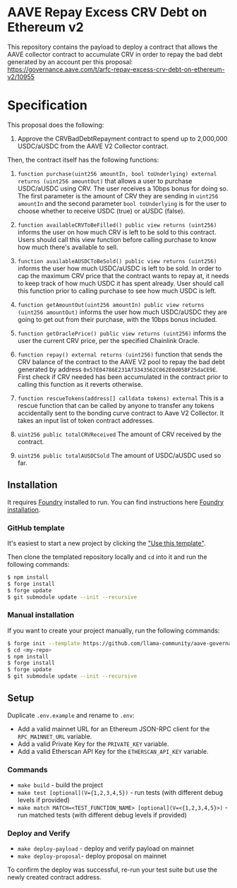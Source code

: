# AAVE Repay Excess CRV Debt on Ethereum v2

This repository contains the payload to deploy a contract that allows the AAVE collector contract to accumulate CRV in order to repay the bad debt generated by an account per this proposal: https://governance.aave.com/t/arfc-repay-excess-crv-debt-on-ethereum-v2/10955

# Specification

This proposal does the following:

1. Approve the CRVBadDebtRepayment contract to spend up to 2,000,000 USDC/aUSDC from the AAVE V2 Collector contract.

Then, the contract itself has the following functions:

1. `function purchase(uint256 amountIn, bool toUnderlying) external returns (uint256 amountOut)` that allows a user to purchase USDC/aUSDC using CRV. The user receives a 10bps bonus for doing so. The first parameter is the amount of CRV they are sending in `uint256 amountIn` and the second parameter `bool toUnderlying` is for the user to choose whether to receive USDC (true) or aUSDC (false).

2. `function availableCRVToBeFilled() public view returns (uint256)` informs the user on how much CRV is left to be sold to this contract. Users should call this view function before calling purchase to know how much there's available to sell.

3. `function availableAUSDCToBeSold() public view returns (uint256)` informs the user how much USDC/aUSDC is left to be sold. In order to cap the maximum CRV price that the contract wants to repay at, it needs to keep track of how much USDC it has spent already. User should call this function prior to calling purchase to see how much USDC is left.

4. `function getAmountOut(uint256 amountIn) public view returns (uint256 amountOut)` informs the user how much USDC/aUSDC they are going to get out from their purchase, with the 10bps bonus included.

5. `function getOraclePrice() public view returns (uint256)` informs the user the current CRV price, per the specified Chainlink Oracle.

6. `function repay() external returns (uint256)` function that sends the CRV balance of the contract to the AAVE V2 pool to repay the bad debt generated by address `0x57E04786E231Af3343562C062E0d058F25daCE9E`. First check if CRV needed has been accumulated in the contract prior to calling this function as it reverts otherwise.

7. `function rescueTokens(address[] calldata tokens) external` This is a rescue function that can be called by anyone to transfer any tokens accidentally sent to the bonding curve contract to Aave V2 Collector. It takes an input list of token contract addresses.

8. `uint256 public totalCRVReceived` The amount of CRV received by the contract.

9. `uint256 public totalAUSDCSold` The amount of USDC/aUSDC used so far.

## Installation

It requires [Foundry](https://github.com/gakonst/foundry) installed to run. You can find instructions here [Foundry installation](https://github.com/gakonst/foundry#installation).

### GitHub template

It's easiest to start a new project by clicking the ["Use this template"](https://github.com/llama-community/aave-governance-forge-template).

Then clone the templated repository locally and `cd` into it and run the following commands:

```sh
$ npm install
$ forge install
$ forge update
$ git submodule update --init --recursive
```

### Manual installation

If you want to create your project manually, run the following commands:

```sh
$ forge init --template https://github.com/llama-community/aave-governance-forge-template <my-repo>
$ cd <my-repo>
$ npm install
$ forge install
$ forge update
$ git submodule update --init --recursive
```

## Setup

Duplicate `.env.example` and rename to `.env`:

- Add a valid mainnet URL for an Ethereum JSON-RPC client for the `RPC_MAINNET_URL` variable.
- Add a valid Private Key for the `PRIVATE_KEY` variable.
- Add a valid Etherscan API Key for the `ETHERSCAN_API_KEY` variable.

### Commands

- `make build` - build the project
- `make test [optional](V={1,2,3,4,5})` - run tests (with different debug levels if provided)
- `make match MATCH=<TEST_FUNCTION_NAME> [optional](V=<{1,2,3,4,5}>)` - run matched tests (with different debug levels if provided)

### Deploy and Verify

- `make deploy-payload` - deploy and verify payload on mainnet
- `make deploy-proposal`- deploy proposal on mainnet

To confirm the deploy was successful, re-run your test suite but use the newly created contract address.
